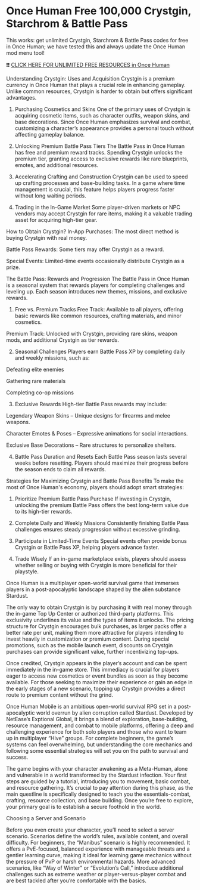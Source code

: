 # Once Human Free 100,000 Crystgin, Starchrom & Battle Pass

This works: get unlimited Crystgin, Starchrom & Battle Pass codes for free in Once Human; we have tested this and always update the Once Human mod menu tool!

❗❗ <a href="https://shorturl.at/ZTkOh">CLICK HERE FOR UNLIMITED FREE RESOURCES in Once Human</a>


Understanding Crystgin: Uses and Acquisition
Crystgin is a premium currency in Once Human that plays a crucial role in enhancing gameplay. Unlike common resources, Crystgin is harder to obtain but offers significant advantages.

1. Purchasing Cosmetics and Skins
One of the primary uses of Crystgin is acquiring cosmetic items, such as character outfits, weapon skins, and base decorations. Since Once Human emphasizes survival and combat, customizing a character’s appearance provides a personal touch without affecting gameplay balance.

2. Unlocking Premium Battle Pass Tiers
The Battle Pass in Once Human has free and premium reward tracks. Spending Crystgin unlocks the premium tier, granting access to exclusive rewards like rare blueprints, emotes, and additional resources.

3. Accelerating Crafting and Construction
Crystgin can be used to speed up crafting processes and base-building tasks. In a game where time management is crucial, this feature helps players progress faster without long waiting periods.

4. Trading in the In-Game Market
Some player-driven markets or NPC vendors may accept Crystgin for rare items, making it a valuable trading asset for acquiring high-tier gear.

How to Obtain Crystgin?
In-App Purchases: The most direct method is buying Crystgin with real money.

Battle Pass Rewards: Some tiers may offer Crystgin as a reward.

Special Events: Limited-time events occasionally distribute Crystgin as a prize.

The Battle Pass: Rewards and Progression
The Battle Pass in Once Human is a seasonal system that rewards players for completing challenges and leveling up. Each season introduces new themes, missions, and exclusive rewards.

1. Free vs. Premium Tracks
Free Track: Available to all players, offering basic rewards like common resources, crafting materials, and minor cosmetics.

Premium Track: Unlocked with Crystgin, providing rare skins, weapon mods, and additional Crystgin as tier rewards.

2. Seasonal Challenges
Players earn Battle Pass XP by completing daily and weekly missions, such as:

Defeating elite enemies

Gathering rare materials

Completing co-op missions

3. Exclusive Rewards
High-tier Battle Pass rewards may include:

Legendary Weapon Skins – Unique designs for firearms and melee weapons.

Character Emotes & Poses – Expressive animations for social interactions.

Exclusive Base Decorations – Rare structures to personalize shelters.

4. Battle Pass Duration and Resets
Each Battle Pass season lasts several weeks before resetting. Players should maximize their progress before the season ends to claim all rewards.

Strategies for Maximizing Crystgin and Battle Pass Benefits
To make the most of Once Human's economy, players should adopt smart strategies:

1. Prioritize Premium Battle Pass Purchase
If investing in Crystgin, unlocking the premium Battle Pass offers the best long-term value due to its high-tier rewards.

2. Complete Daily and Weekly Missions
Consistently finishing Battle Pass challenges ensures steady progression without excessive grinding.

3. Participate in Limited-Time Events
Special events often provide bonus Crystgin or Battle Pass XP, helping players advance faster.

4. Trade Wisely
If an in-game marketplace exists, players should assess whether selling or buying with Crystgin is more beneficial for their playstyle.
 


Once Human is a multiplayer open-world survival game that immerses players in a post-apocalyptic landscape shaped by the alien substance Stardust. 

The only way to obtain Crystgin is by purchasing it with real money through the in-game Top Up Center or authorized third-party platforms. This exclusivity underlines its value and the types of items it unlocks.  The pricing structure for Crystgin encourages bulk purchases, as larger packs offer a better rate per unit, making them more attractive for players intending to invest heavily in customization or premium content. During special promotions, such as the mobile launch event, discounts on Crystgin purchases can provide significant value, further incentivizing top-ups.

Once credited, Crystgin appears in the player’s account and can be spent immediately in the in-game store. This immediacy is crucial for players eager to access new cosmetics or event bundles as soon as they become available. For those seeking to maximize their experience or gain an edge in the early stages of a new scenario, topping up Crystgin provides a direct route to premium content without the grind.




Once Human Mobile is an ambitious open-world survival RPG set in a post-apocalyptic world overrun by alien corruption called Stardust. Developed by NetEase’s Exptional Global, it brings a blend of exploration, base-building, resource management, and combat to mobile platforms, offering a deep and challenging experience for both solo players and those who want to team up in multiplayer “Hive” groups. For complete beginners, the game’s systems can feel overwhelming, but understanding the core mechanics and following some essential strategies will set you on the path to survival and success.

The game begins with your character awakening as a Meta-Human, alone and vulnerable in a world transformed by the Stardust infection. Your first steps are guided by a tutorial, introducing you to movement, basic combat, and resource gathering. It’s crucial to pay attention during this phase, as the main questline is specifically designed to teach you the essentials-combat, crafting, resource collection, and base building. Once you’re free to explore, your primary goal is to establish a secure foothold in the world.

Choosing a Server and Scenario

Before you even create your character, you’ll need to select a server scenario. Scenarios define the world’s rules, available content, and overall difficulty. For beginners, the “Manibus” scenario is highly recommended. It offers a PvE-focused, balanced experience with manageable threats and a gentler learning curve, making it ideal for learning game mechanics without the pressure of PvP or harsh environmental hazards. More advanced scenarios, like “Way of Winter” or “Evolution’s Call,” introduce additional challenges such as extreme weather or player-versus-player combat and are best tackled after you’re comfortable with the basics.
